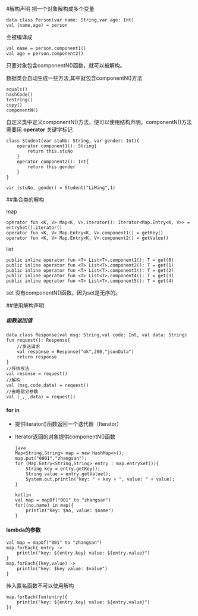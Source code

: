 #解构声明
把一个对象解构成多个变量

	data class Person(var name: String,var age: Int)
	val (name,age) = person
会被编译成

	val name = person.component1()
	val age = person.component2()

只要对象包含componentN()函数，就可以被解构。

数据类会自动生成一些方法,其中就包含componentN()方法
	
	equals()
	hashCode()
	toString()
	copy()
	componentN()

自定义类中定义componentN()方法，便可以使用结构声明。componentN()方法需要用 **operator** 关键字标记
	
	class Student(var stuNo: String, var gender: Int){
		operator component1(): String{
			return this.stuNo
		}
		operator component2(): Int{
			return this.gender
		}
	}

	var (stuNo, gender) = Student("LiMing",1)
##集合类的解构

map

	operator fun <K, V> Map<K, V>.iterator(): Iterator<Map.Entry<K, V>> = entrySet().iterator()
	operator fun <K, V> Map.Entry<K, V>.component1() = getKey()
	operator fun <K, V> Map.Entry<K, V>.component2() = getValue()

list

	public inline operator fun <T> List<T>.component1(): T = get(0)
	public inline operator fun <T> List<T>.component2(): T = get(1)
	public inline operator fun <T> List<T>.component3(): T = get(2)
	public inline operator fun <T> List<T>.component4(): T = get(3)
	public inline operator fun <T> List<T>.component5(): T = get(4)

set 没有componentN()函数。因为set是无序的。


##使用解构声明

##### 函数返回值
	data class Response(val msg: String,val code: Int, val data: String)	
	fun request(): Response{
		//发送请求 
		val response = Response("ok",200,"jsonData")
		return response
	}
	//传统写法
	val resonse = request()
	//解构
	val (msg,code,data) = request()
	//省略部分参数
	val (_,_,data) = request()

#### for in
*	提供iterator()函数返回一个迭代器（Iterator）
*	Iterator返回的对象提供componentN()函数

		java
		Map<String,String> map = new HashMap<>();
		map.put("0001","zhangsan");
	    for (Map.Entry<String,String> entry : map.entrySet()){
	        String key = entry.getKey();
	        String value = entry.getValue();
	        System.out.println("key: " + key + ", value: " + value);
	    }
	
		kotlin
		val map = mapOf("001" to "zhangsan")
		for((no,name) in map){
			println("key: $no, value: $name")
		}

#### lambda的参数

	val map = mapOf("001" to "zhangsan")
    map.forEach{ entry ->
        println("key: ${entry.key} value: ${entry.value}")
    }
    map.forEach{(key,value) ->
        println("key: $key value: $value")
    }
传入匿名函数不可以使用解构

	map.forEach(fun(entry){
		println("key: ${entry.key} value: ${entry.value}")
	})

